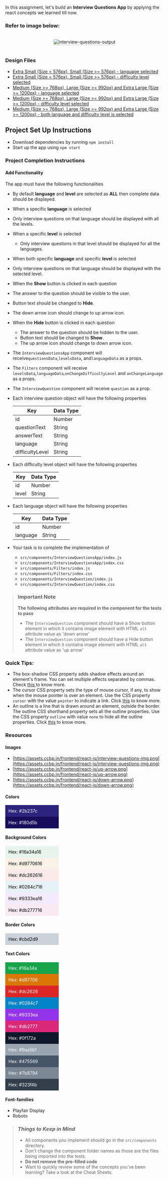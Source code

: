 In this assignment, let's build an **Interview Questions App** by applying the react concepts we learned till now.

### Refer to image below:

<br/>
<div style="text-align: center;">

<img src="https://assets.ccbp.in/frontend/content/react-js/interview-questions-output-v2.gif" alt="interview-questions-output" style="max-width:70%;box-shadow:0 2.8px 2.2px rgba(0, 0, 0, 0.12)">

</div>

<br/>

### Design Files

- [Extra Small (Size < 576px), Small (Size >= 576px) - language selected](https://assets.ccbp.in/frontend/content/react-js/interview-questions-language-sm-output-v2.png)
- [Extra Small (Size < 576px), Small (Size >= 576px) - difficulty level selected](https://assets.ccbp.in/frontend/content/react-js/interview-questions-level-sm-output-v2.png)
- [Medium (Size >= 768px), Large (Size >= 992px) and Extra Large (Size >= 1200px) - language selected](https://assets.ccbp.in/frontend/content/react-js/interview-questions-language-lg-output-v2.png)
- [Medium (Size >= 768px), Large (Size >= 992px) and Extra Large (Size >= 1200px) - difficulty level selected](https://assets.ccbp.in/frontend/content/react-js/interview-questions-level-lg-output-v2.png)
- [Medium (Size >= 768px), Large (Size >= 992px) and Extra Large (Size >= 1200px) - both language and difficulty level is selected](https://assets.ccbp.in/frontend/content/react-js/interview-questions-both-lg-output.png)

## Project Set Up Instructions

- Download dependencies by running `npm install`
- Start up the app using `npm start`

### Project Completion Instructions

#### Add Functionality

The app must have the following functionalities

- By default **language** and **level** are selected as **ALL** then complete data should be displayed.

- When a specific **language** is selected
 - Only interview questions on that language should be displayed with all the levels.

- When a specific **level** is selected
  - Only interview questions in that level should be displayed for all the languages.

- When both specific **language** and specific **level** is selected
 - Only interview questions on that language should be displayed with the selected level.

- When the **Show** button is clicked in each question
 - The answer to the question should be visible to the user.
 - Button text should be changed to **Hide**.
 - The down arrow icon should change to up arrow icon.

- When the **Hide** button is clicked in each question
  - The answer to the question should be hidden to the user.
  - Button text should be changed to **Show**.
  - The up arrow icon should change to down arrow icon.

- The `InterviewQuestionsApp` component will receive`questionsData`,`levelsData`, and`languageData` as a props.

- The `Filters` component will receive `levelsData`,`languageData`,`onChangeDifficultyLevel` and `onChangeLanguage` as a props.

- The `InterviewQuestion` component will receive `question` as a prop.

- Each interview question object will have the following properties

  | Key             | Data Type |
  | --------------- | --------- |
  | id              | Number    |
  | questionText    | String    |
  | answerText      | String    |
  | language        | String    |
  | difficultyLevel | String    |

- Each difficulty level object will have the following properties

  | Key   | Data Type |
  | ----- | --------- |
  | id    | Number    |
  | level | String    |

- Each language object will have the following properties

  | Key      | Data Type |
  | -------- | --------- |
  | id       | Number    |
  | language | String    |

- Your task is to complete the implementation of

  - `src/components/InterviewQuestionsApp/index.js`
  - `src/components/InterviewQuestionsApp/index.css`
  - `src/components/Filters/index.js`
  - `src/components/Filters/index.css`
  - `src/components/InterviewQuestion/index.js`
  - `src/components/InterviewQuestion/index.css`

> ### Important Note
>
> **The following attributes are required in the component for the tests to
> pass**
>
> - The `InterviewQuestion` component should have a Show button element in which it contains image element with HTML `alt`
>   attribute value as 'down arrow'
> - The `InterviewQuestion` component should have a Hide button element in which it contains image element with HTML `alt`
>   attribute value as 'up arrow'

### Quick Tips:

- The box-shadow CSS property adds shadow effects around an element's frame. You can set multiple effects separated by commas. Check <a href="https://developer.mozilla.org/en-US/docs/Web/CSS/box-shadow" target="__blank">this </a> to know more.
- The cursor CSS property sets the type of mouse cursor, if any, to show when the mouse pointer is over an element. Use the CSS property `cursor` with the value `pointer` to indicate a link. Click <a href="https://css-tricks.com/almanac/properties/c/cursor/" target="_blank">this</a> to know more.
- An outline is a line that is drawn around an element, outside the border. The outline CSS shorthand property sets all the outline properties. Use the CSS property `outline` with value `none` to hide all the outline properties. Click <a href="https://www.w3schools.com/css/css_outline.asp" target="_blank">this</a> to know more.

### Resources

#### Images

- [https://assets.ccbp.in/frontend/react-js/interview-questions-img.png](https://assets.ccbp.in/frontend/react-js/interview-questions-img.png)
- [https://assets.ccbp.in/frontend/react-js/up-arrow.png](https://assets.ccbp.in/frontend/react-js/up-arrow.png)
- [https://assets.ccbp.in/frontend/react-js/down-arrow.png](https://assets.ccbp.in/frontend/react-js/down-arrow.png)

#### Colors

<div style="background-color: #2b237c ; width: 150px; padding: 10px; color: white">Hex: #2b237c</div>
<div style="background-color: #180d5b ; width: 150px; padding: 10px; color: white">Hex: #180d5b</div>

#### Background Colors

<div style="background-color: #16a34a16 ; width: 150px; padding: 10px; color: black">Hex: #16a34a16</div>
<div style="background-color: #d9770616 ; width: 150px; padding: 10px; color: black">Hex: #d9770616</div>
<div style="background-color: #dc262616 ; width: 150px; padding: 10px; color: black">Hex: #dc262616</div>
<div style="background-color: #0284c716 ; width: 150px; padding: 10px; color: black">Hex: #0284c716</div>
<div style="background-color: #9333ea16 ; width: 150px; padding: 10px; color: black">Hex: #9333ea16</div>
<div style="background-color: #db277716 ; width: 150px; padding: 10px; color: black">Hex: #db277716</div>

#### Border Colors

<div style="background-color: #cbd2d9 ; width: 150px; padding: 10px; color: black">Hex: #cbd2d9</div>

#### Text Colors

<div style="background-color: #16a34a ; width: 150px; padding: 10px; color: white">Hex: #16a34a</div>
<div style="background-color: #d97706 ; width: 150px; padding: 10px; color: white">Hex: #d97706</div>
<div style="background-color: #dc2626 ; width: 150px; padding: 10px; color: white">Hex: #dc2626</div>
<div style="background-color: #0284c7 ; width: 150px; padding: 10px; color: white">Hex: #0284c7</div>
<div style="background-color: #9333ea ; width: 150px; padding: 10px; color: white">Hex: #9333ea</div>
<div style="background-color: #db2777 ; width: 150px; padding: 10px; color: white">Hex: #db2777</div>
<div style="background-color: #0f172a ; width: 150px; padding: 10px; color: white">Hex: #0f172a</div>
<div style="background-color: #9aa5b1 ; width: 150px; padding: 10px; color: white">Hex: #9aa5b1</div>
<div style="background-color: #475569 ; width: 150px; padding: 10px; color: white">Hex: #475569</div>
<div style="background-color: #7b8794 ; width: 150px; padding: 10px; color: white">Hex: #7b8794</div>
<div style="background-color: #323f4b ; width: 150px; padding: 10px; color: white">Hex: #323f4b</div>

#### Font-families

- Playfair Display
- Roboto

> ### _Things to Keep in Mind_
>
> - All components you implement should go in the `src/components` directory.
> - Don't change the component folder names as those are the files being
>   imported into the tests.
> - **Do not remove the pre-filled code**
> - Want to quickly review some of the concepts you’ve been learning? Take a
>   look at the Cheat Sheets.
